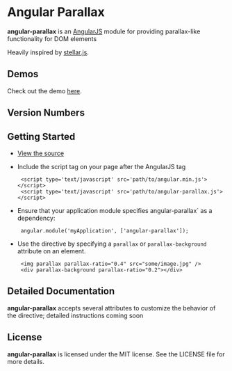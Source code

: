# Angular Parallax

**angular-parallax** is an [AngularJS](http://angularjs.org/) module for providing parallax-like functionality for DOM elements

Heavily inspired by [stellar.js](http://markdalgleish.com/projects/stellar.js/).

Demos
-----

Check out the demo [here](http://brettdonohoo.github.com/projects/angular-parallax).

Version Numbers
---------------

Getting Started
---------------

 * [View the source](http://brettdonohoo.github.com/projects/angular-parallax)
 * Include the script tag on your page after the AngularJS tag

        <script type='text/javascript' src='path/to/angular.min.js'></script>
        <script type='text/javascript' src='path/to/angular-parallax.js'></script>

 * Ensure that your application module specifies angular-parallax` as a dependency:

        angular.module('myApplication', ['angular-parallax']);

 * Use the directive by specifying a `parallax` or `parallax-background` attribute on an element.

        <img parallax parallax-ratio="0.4" src="some/image.jpg" />
        <div parallax-background parallax-ratio="0.2"></div>

Detailed Documentation
----------------------

**angular-parallax** accepts several attributes to customize the behavior of the directive; detailed instructions coming soon

License
-------

**angular-parallax** is licensed under the MIT license. See the LICENSE file for more details.
